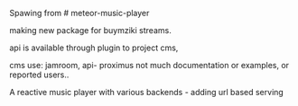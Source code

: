 

Spawing from # meteor-music-player

making new package for buymziki streams.

api is available through plugin to project cms,

 cms use: jamroom, api- proximus
  not much documentation or examples, or reported users..


A reactive music player with various backends - adding url based serving
